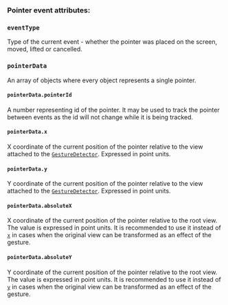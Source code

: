 ### Pointer event attributes:

### `eventType`

Type of the current event - whether the pointer was placed on the screen, moved, lifted or cancelled.

### `pointerData`

An array of objects where every object represents a single pointer.

#### `pointerData.pointerId`

A number representing id of the pointer. It may be used to track the pointer between events as the id will not change while it is being tracked.

#### `pointerData.x`

X coordinate of the current position of the pointer relative to the view attached to the [`GestureDetector`](./gesture-detector.md). Expressed in point units.

#### `pointerData.y`

Y coordinate of the current position of the pointer relative to the view attached to the [`GestureDetector`](./gesture-detector.md). Expressed in point units.

#### `pointerData.absoluteX`

X coordinate of the current position of the pointer relative to the root view. The value is expressed in point units. It is recommended to use it instead of [`x`](#x) in cases when the original view can be transformed as an effect of the gesture.

#### `pointerData.absoluteY`

Y coordinate of the current position of the pointer relative to the root view. The value is expressed in point units. It is recommended to use it instead of [`y`](#y) in cases when the original view can be transformed as an effect of the gesture.
